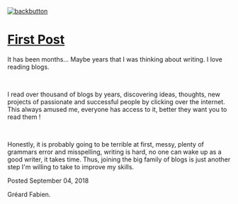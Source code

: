 <!doctype html>

<html lang="en">
<title>First Post</title>
<meta name="description" content="I read over thousand of blogs by years, discovering ideas, thoughts, new projects of passionate and successful people by clicking over the internet.
This always amused me, everyone has access to it, better they want you to read them !">
<meta name="viewport" content="width=device-width, initial-scale=1.0">
<link rel="stylesheet" type="text/css" media="all" href="/style.css">
<link rel="shortcut icon" href="/images/favicon.ico" >
<a class="back-url" href="../">
  <img class="back-button" src="/images/assets/back.svg" alt="backbutton" title="backbutton" />
  <h1>First Post</h1>
</a>

<p>
It has been months... Maybe years that I was thinking about writing. I love reading blogs.
</p>
<br>
<p>
I read over thousand of blogs by years, discovering ideas, thoughts, new projects of passionate and successful people by clicking over the internet.
This always amused me, everyone has access to it, better they want you to read them !
</p>
<br>
<p>
Honestly, it is probably going to be terrible at first, messy, plenty of grammars error and misspelling, writing is hard, no one can wake up as a good writer, it takes time.
Thus, joining the big family of blogs is just another step I'm willing to take to improve my skills.
</p>

<div class="post-footer">
  <p>Posted September 04, 2018</p>
  <p>Gréard Fabien.</p>
</div>
<!-- Global site tag (gtag.js) - Google Analytics -->
<script async src="https://www.googletagmanager.com/gtag/js?id=UA-112035252-1"></script>
<script>
  window.dataLayer = window.dataLayer || [];
  function gtag(){dataLayer.push(arguments);}
  gtag('js', new Date());
  gtag('config', 'UA-112035252-1');
</script>
